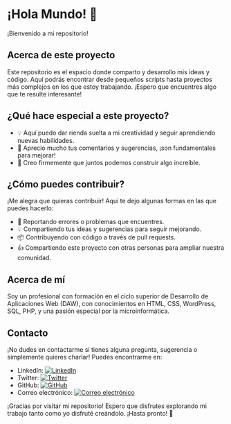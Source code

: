 # ¡Hola Mundo! 👋

¡Bienvenido a mi repositorio!

## Acerca de este proyecto

Este repositorio es el espacio donde comparto y desarrollo mis ideas y código. Aquí podrás encontrar desde pequeños scripts hasta proyectos más complejos en los que estoy trabajando. ¡Espero que encuentres algo que te resulte interesante!

## ¿Qué hace especial a este proyecto?

- 💡 Aquí puedo dar rienda suelta a mi creatividad y seguir aprendiendo nuevas habilidades.
- 🤝 Aprecio mucho tus comentarios y sugerencias, ¡son fundamentales para mejorar!
- 🚀 Creo firmemente que juntos podemos construir algo increíble.

## ¿Cómo puedes contribuir?

¡Me alegra que quieras contribuir! Aquí te dejo algunas formas en las que puedes hacerlo:

- 🐛 Reportando errores o problemas que encuentres.
- 💡 Compartiendo tus ideas y sugerencias para seguir mejorando.
- 📦 Contribuyendo con código a través de pull requests.
- 👍 Compartiendo este proyecto con otras personas para ampliar nuestra comunidad.

## Acerca de mí

Soy un profesional con formación en el ciclo superior de Desarrollo de Aplicaciones Web (DAW), con conocimientos en HTML, CSS, WordPress, SQL, PHP, y una pasión especial por la microinformática.

## Contacto

¡No dudes en contactarme si tienes alguna pregunta, sugerencia o simplemente quieres charlar! Puedes encontrarme en:

- LinkedIn: [![LinkedIn](https://img.shields.io/badge/LinkedIn-Connect-blue.svg?logo=linkedin)](https://www.linkedin.com/in/jose-manuel-otero-kekaew/)
- Twitter: [![Twitter](https://img.shields.io/badge/Twitter-Follow-blue.svg?logo=twitter)](https://twitter.com/Manu_Interampli)
- GitHub: [![GitHub](https://img.shields.io/badge/GitHub-Follow-blue.svg?logo=github)](https://github.com/manuoterok)
- Correo electrónico: [![Correo electrónico](https://img.shields.io/badge/Correo%20electrónico-Contact-red.svg?logo=gmail)](mailto:manu.interamplify@gmail.com)

¡Gracias por visitar mi repositorio! Espero que disfrutes explorando mi trabajo tanto como yo disfruté creándolo. ¡Hasta pronto! 👋



